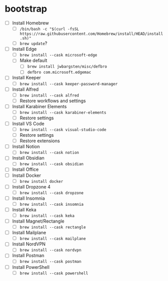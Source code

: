 # bootstrap

- [ ] Install Homebrew
  - [ ] `/bin/bash -c "$(curl -fsSL https://raw.githubusercontent.com/Homebrew/install/HEAD/install.sh)"`
  - [ ] `brew update`?
- [ ] Install Edge 
  - [ ] `brew install --cask microsoft-edge` 
  - [ ] Make default
    - [ ] `brew install jwbargsten/misc/defbro`
    - [ ] `defbro com.microsoft.edgemac`
- [ ] Install Keeper
  - [ ] `brew install --cask keeper-password-manager`
- [ ] Install Alfred
  - [ ] `brew install --cask alfred`
  - [ ] Restore workflows and settings
- [ ] Install Karabiner Elements
  - [ ] `brew install --cask karabiner-elements`
  - [ ] Restore settings
- [ ] Install VS Code
  - [ ] `brew install --cask visual-studio-code`
  - [ ] Restore settings
  - [ ] Restore extensions
- [ ] Install Notion
  - [ ] `brew install --cask notion`
- [ ] Install Obsidian
  - [ ] `brew install --cask obsidian`
- [ ] Install Office
- [ ] Install Docker
  - [ ] `brew install docker`
- [ ] Install Dropzone 4
  - [ ] `brew install --cask dropzone`
- [ ] Install Insomnia
  - [ ] `brew install --cask insomnia`
- [ ] Install Keka
  - [ ] `brew install --cask keka`
- [ ] Install Magnet/Rectangle
  - [ ] `brew install --cask rectangle`
- [ ] Install Mailplane
  - [ ] `brew install --cask mailplane`
- [ ] Install NordVPN
  - [ ] `brew install --cask nordvpn`
- [ ] Install Postman
  - [ ] `brew install --cask postman`
- [ ] Install PowerShell
  - [ ] `brew install --cask powershell`
